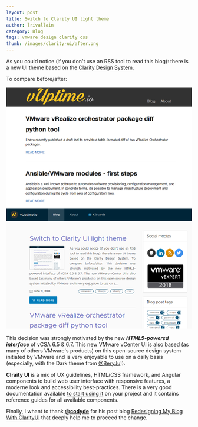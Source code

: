 ```yaml
---
layout: post
title: Switch to Clarity UI light theme
author: lrivallain
category: Blog
tags: vmware design clarity css
thumb: /images/clarity-ui/after.png
---
```


As you could notice (if you don't use an RSS tool to read this blog): there is a new UI theme based on the [Clarity Design System](https://vmware.github.io/clarity/).

To compare before/after:
<link rel="stylesheet" href="/includes/cocoen/cocoen.min.css">
<div class="cocoen">
  <img src="/images/clarity-ui/before.png" alt="Before" title="Before">
  <img src="/images/clarity-ui/after.png"  alt="After"  title="After">
</div>

<script src="/includes/cocoen/cocoen.min.js"></script>
<script>
  document.addEventListener('DOMContentLoaded', function(){
    new Cocoen();
  });
</script>

This decision was strongly motivated by the new ***HTML5-powered interface*** of vCSA 6.5 & 6.7. This new VMware vCenter UI is also based (as many of others VMware's products) on this open-source design system initiated by VMware and is very enjoyable to use on a daily basis (especially, with the Dark theme from [@BeryJu](https://github.com/BeryJu/dark-vcenter)!).

**Clraity UI** is a mix of UX guidelines, HTML/CSS framework, and Angular components to build web user interface with responsive features, a moderne look and accessibility best-practices. There is a very good documentation available [to start using it](https://vmware.github.io/clarity/documentation/v0.11/get-started) on your project and it contains reference guides for all available components.

Finally, I whant to thank **[@codyde](https://github.com/codyde)** for his post blog [Redesigning My Blog With ClarityUI](https://www.thehumblelab.com/redesigning-my-blog-with-clarityui/) that deeply help me to proceed the change.
